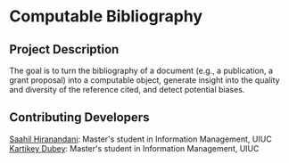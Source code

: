 # Computable Bibliography
## Project Description  
The goal is to turn the bibliography of a document (e.g., a publication, a grant proposal) into a computable object, generate insight into the quality and diversity of the reference cited, and detect potential biases. 

## Contributing Developers
[Saahil Hiranandani](https://www.linkedin.com/in/saahil-hiranandani/): Master's student in Information Management, UIUC
[Kartikey Dubey](https://www.linkedin.com/in/kartikey-dubey/): Master's student in Information Management, UIUC

